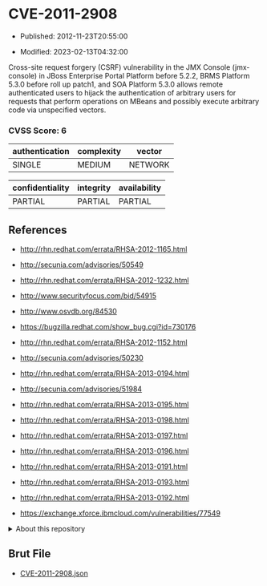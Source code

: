 # CVE-2011-2908

- Published: 2012-11-23T20:55:00

- Modified: 2023-02-13T04:32:00

Cross-site request forgery (CSRF) vulnerability in the JMX Console (jmx-console) in JBoss Enterprise Portal Platform before 5.2.2, BRMS Platform 5.3.0 before roll up patch1, and SOA Platform 5.3.0 allows remote authenticated users to hijack the authentication of arbitrary users for requests that perform operations on MBeans and possibly execute arbitrary code via unspecified vectors.

### CVSS Score: **6**

| authentication | complexity | vector |
| --- | --- | --- |
| SINGLE | MEDIUM | NETWORK |

| confidentiality | integrity | availability |
| --- | --- | --- |
| PARTIAL | PARTIAL | PARTIAL |

## References

* http://rhn.redhat.com/errata/RHSA-2012-1165.html

* http://secunia.com/advisories/50549

* http://rhn.redhat.com/errata/RHSA-2012-1232.html

* http://www.securityfocus.com/bid/54915

* http://www.osvdb.org/84530

* https://bugzilla.redhat.com/show_bug.cgi?id=730176

* http://rhn.redhat.com/errata/RHSA-2012-1152.html

* http://secunia.com/advisories/50230

* http://rhn.redhat.com/errata/RHSA-2013-0194.html

* http://secunia.com/advisories/51984

* http://rhn.redhat.com/errata/RHSA-2013-0195.html

* http://rhn.redhat.com/errata/RHSA-2013-0198.html

* http://rhn.redhat.com/errata/RHSA-2013-0197.html

* http://rhn.redhat.com/errata/RHSA-2013-0196.html

* http://rhn.redhat.com/errata/RHSA-2013-0191.html

* http://rhn.redhat.com/errata/RHSA-2013-0193.html

* http://rhn.redhat.com/errata/RHSA-2013-0192.html

* https://exchange.xforce.ibmcloud.com/vulnerabilities/77549

<details>
<summary>About this repository</summary> 

  This repository is part of the project [Live Hack CVE](https://github.com/Live-Hack-CVE). Main website can be found [www.live-hack.org](https://www.live-hack.org) 
  
  Made by [Sn0wAlice](https://github.com/Sn0wAlice) for the people that care about security and need to have a feed of the latest CVEs. Hope you enjoy it, don't forget to star the repo and follow me on [Twitter](https://twitter.com/Sn0wAlice) and [Github](https://github.com/Sn0wAlice). And that is my [personnal website](https://www.alice-snow.me/)

  - [Home Page](https://github.com/Live-Hack-CVE)
  - [Framework](https://github.com/Live-Hack-CVE/cve-framework)
  - [CVE database](https://github.com/Live-Hack-CVE/full_database)
  - [Changelog](https://github.com/Live-Hack-CVE/Changelog)
</details>

## Brut File

* [CVE-2011-2908.json](https://raw.githubusercontent.com/Live-Hack-CVE/full_database/main/cves/2011/CVE-2011-2908.json)

